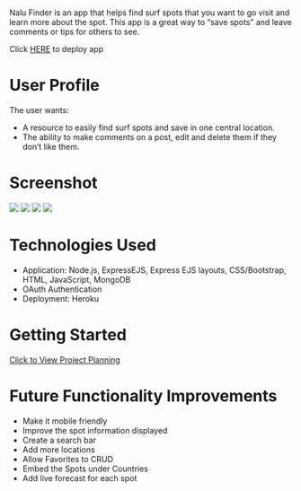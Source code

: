 # <Nalu Finder>

Nalu Finder is an app that helps find surf spots that you want to go visit and learn more about the spot. This app is a great way to “save spots” and leave comments or tips for others to see. 

Click
<a href="https://surf-app9.herokuapp.com/">HERE</a>
to deploy app

# User Profile

The user wants:
- A resource to easily find surf spots and save in one central location.
- The ability to make comments on a post, edit and delete them if they don’t like them.

# Screenshot

<img src="https://i.imgur.com/ThElPzw.png">
<img src="https://i.imgur.com/N9PzGXB.png">
<img src="https://i.imgur.com/vW3ewkL.png">
<img src="https://i.imgur.com/2H4Lq0U.png">

# Technologies Used

- Application: Node.js, ExpressEJS, Express EJS layouts, CSS/Bootstrap, HTML, JavaScript, MongoDB
- OAuth Authentication 
- Deployment: Heroku


# Getting Started

[Click to View Project Planning](https://trello.com/b/Hvz1RupF/project-2)

# Future Functionality Improvements

- Make it mobile friendly
- Improve the spot information displayed 
- Create a search bar
- Add more locations
- Allow Favorites to CRUD
- Embed the Spots under Countries 
- Add live forecast for each spot 
